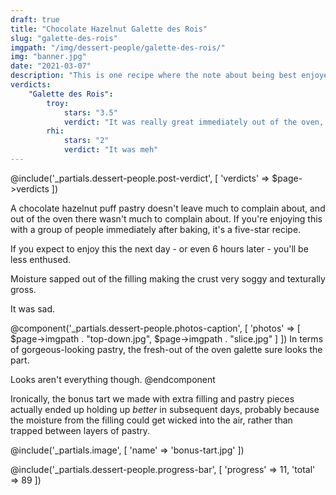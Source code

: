 ```yaml
---
draft: true
title: "Chocolate Hazelnut Galette des Rois"
slug: "galette-des-rois"
imgpath: "/img/dessert-people/galette-des-rois/"
img: "banner.jpg"
date: "2021-03-07"
description: "This is one recipe where the note about being best enjoyed on the first day cannot be ignored"
verdicts:
    "Galette des Rois":
        troy:
            stars: "3.5"
            verdict: "It was really great immediately out of the oven, and trash the next day"
        rhi:
            stars: "2"
            verdict: "It was meh"
---
```


@include('_partials.dessert-people.post-verdict', [ 'verdicts' => $page->verdicts ])

A chocolate hazelnut puff pastry doesn't leave much to complain about, and out of the oven there
wasn't much to complain about. If you're enjoying this with a group of people immediately after baking,
it's a five-star recipe.

If you expect to enjoy this the next day - or even 6 hours later - you'll be less enthused.

Moisture sapped out of the filling making the crust very soggy and texturally gross.

It was sad.

@component('_partials.dessert-people.photos-caption', [ 'photos' => [ $page->imgpath . "top-down.jpg", $page->imgpath . "slice.jpg" ] ])
In terms of gorgeous-looking pastry, the fresh-out of the oven galette sure looks the part.

Looks aren't everything though.
@endcomponent

Ironically, the bonus tart we made with extra filling and pastry pieces actually ended up holding up _better_ in subsequent days,
probably because the moisture from the filling could get wicked into the air, rather than trapped
between layers of pastry.

@include('_partials.image', [ 'name' => 'bonus-tart.jpg' ])

<div class="mt-8">
@include('_partials.dessert-people.progress-bar', [ 'progress' => 11, 'total' => 89 ])
</div>
